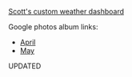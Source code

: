 [Scott's custom weather dashboard](SRM_weather7.html)

Google photos album links:

   - [April](https://photos.app.goo.gl/6VsoFErA5ABAhpYe9)  
   - [May](https://photos.app.goo.gl/ru4sv9hsiUfS3ew47)  

UPDATED

